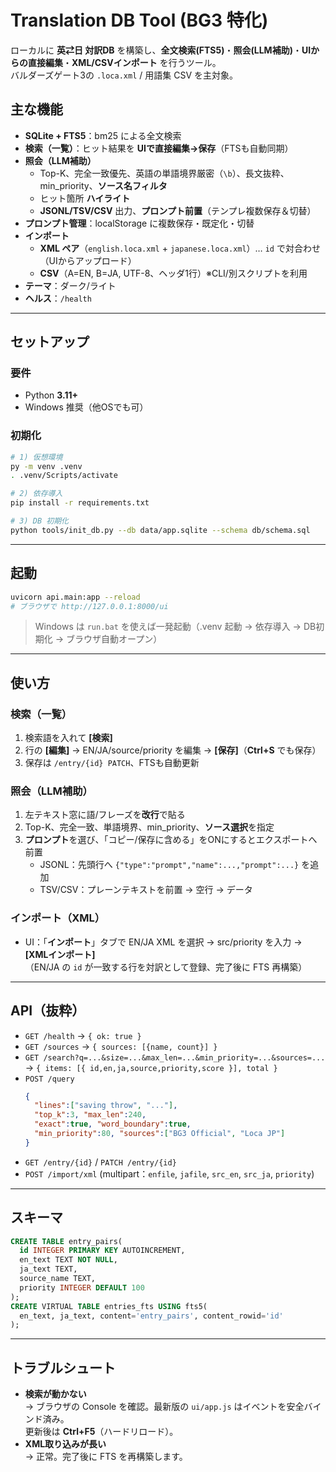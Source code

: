 # Translation DB Tool (BG3 特化)

ローカルに **英⇄日 対訳DB** を構築し、**全文検索(FTS5)**・**照会(LLM補助)**・**UIからの直接編集**・**XML/CSVインポート** を行うツール。  
バルダーズゲート3の `.loca.xml` / 用語集 CSV を主対象。

## 主な機能
- **SQLite + FTS5**：bm25 による全文検索
- **検索（一覧）**：ヒット結果を **UIで直接編集→保存**（FTSも自動同期）
- **照会（LLM補助）**  
  - Top-K、完全一致優先、英語の単語境界厳密（`\b`）、長文抜粋、min_priority、**ソース名フィルタ**
  - ヒット箇所 **ハイライト**
  - **JSONL/TSV/CSV** 出力、**プロンプト前置**（テンプレ複数保存＆切替）
- **プロンプト管理**：localStorage に複数保存・既定化・切替
- **インポート**  
  - **XML ペア**（`english.loca.xml` + `japanese.loca.xml`）… `id` で対合わせ（UIからアップロード）
  - **CSV**（A=EN, B=JA, UTF-8、ヘッダ1行）※CLI/別スクリプトを利用
- **テーマ**：ダーク/ライト
- **ヘルス**：`/health`

---

## セットアップ

### 要件
- Python **3.11+**
- Windows 推奨（他OSでも可）

### 初期化
```bash
# 1) 仮想環境
py -m venv .venv
. .venv/Scripts/activate

# 2) 依存導入
pip install -r requirements.txt

# 3) DB 初期化
python tools/init_db.py --db data/app.sqlite --schema db/schema.sql
```

---

## 起動
```bash
uvicorn api.main:app --reload
# ブラウザで http://127.0.0.1:8000/ui
```

> Windows は `run.bat` を使えば一発起動（.venv 起動 → 依存導入 → DB初期化 → ブラウザ自動オープン）

---

## 使い方

### 検索（一覧）
1. 検索語を入れて **[検索]**  
2. 行の **[編集]** → EN/JA/source/priority を編集 → **[保存]**（**Ctrl+S** でも保存）
3. 保存は `/entry/{id} PATCH`、FTSも自動更新

### 照会（LLM補助）
1. 左テキスト窓に語/フレーズを**改行**で貼る  
2. Top-K、完全一致、単語境界、min_priority、**ソース選択**を指定  
3. **プロンプト**を選び、「コピー/保存に含める」をONにするとエクスポートへ前置  
   - JSONL：先頭行へ `{"type":"prompt","name":...,"prompt":...}` を追加  
   - TSV/CSV：プレーンテキストを前置 → 空行 → データ

### インポート（XML）
- UI：「**インポート**」タブで EN/JA XML を選択 → src/priority を入力 → **[XMLインポート]**  
  （EN/JA の `id` が一致する行を対訳として登録、完了後に FTS 再構築）

---

## API（抜粋）
- `GET /health` → `{ ok: true }`
- `GET /sources` → `{ sources: [{name, count}] }`
- `GET /search?q=...&size=...&max_len=...&min_priority=...&sources=...`  
  → `{ items: [{ id,en,ja,source,priority,score }], total }`
- `POST /query`
  ```json
  {
    "lines":["saving throw", "..."],
    "top_k":3, "max_len":240,
    "exact":true, "word_boundary":true,
    "min_priority":80, "sources":["BG3 Official", "Loca JP"]
  }
  ```
- `GET /entry/{id}` / `PATCH /entry/{id}`
- `POST /import/xml` (multipart：`enfile`, `jafile`, `src_en`, `src_ja`, `priority`)

---

## スキーマ
```sql
CREATE TABLE entry_pairs(
  id INTEGER PRIMARY KEY AUTOINCREMENT,
  en_text TEXT NOT NULL,
  ja_text TEXT,
  source_name TEXT,
  priority INTEGER DEFAULT 100
);
CREATE VIRTUAL TABLE entries_fts USING fts5(
  en_text, ja_text, content='entry_pairs', content_rowid='id'
);
```

---

## トラブルシュート
- **検索が動かない**  
  → ブラウザの Console を確認。最新版の `ui/app.js` はイベントを安全バインド済み。  
  更新後は **Ctrl+F5**（ハードリロード）。
- **XML取り込みが長い**  
  → 正常。完了後に FTS を再構築します。

